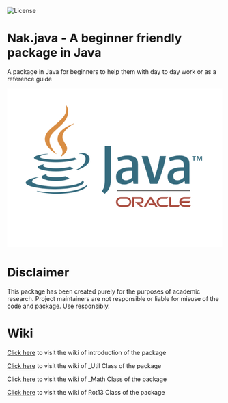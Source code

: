 ![License](https://img.shields.io/badge/License-MIT-green.svg)
<!--![Language](https://img.shields.io/badge/Language-Java-ED8B00?style=for-the-badge&logo=java&logoColor=white)-->

# Nak.java - A beginner friendly package in Java

A package in Java for beginners to help them with day to day work or as a reference guide

<p align="center">
  <img src="assets/Java_banner.png?raw=true"/>
</p>



# Disclaimer
This package has been created purely for the purposes of academic research. Project maintainers are not responsible or liable for misuse of the code and package. Use responsibly.

# Wiki
  [Click here](https://github.com/ZombieCrusher/Nak.java-package/wiki) to visit the wiki of introduction of the package
  
  [Click here](https://github.com/ZombieCrusher/Nak.java-package/wiki/Util-Class) to visit the wiki of _Util Class of the package
  
  [Click here](https://github.com/ZombieCrusher/Nak.java-package/wiki/Math-Class) to visit the wiki of _Math Class of the package
  
  [Click here](https://github.com/ZombieCrusher/Nak.java-package/wiki/Rot13-Class) to visit the wiki of Rot13 Class of the package
